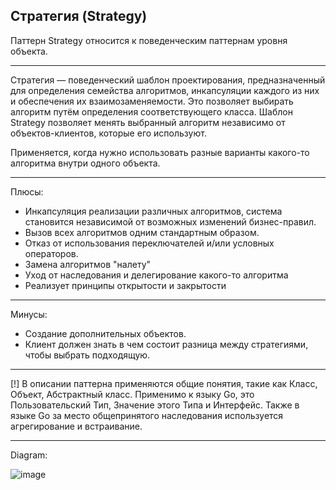 ## Стратегия (Strategy)

Паттерн Strategy относится к поведенческим паттернам уровня объекта.

----------------------------------------------------------------------
Стратегия — поведенческий шаблон проектирования, предназначенный для определения семейства алгоритмов, инкапсуляции каждого из них и обеспечения их взаимозаменяемости. Это позволяет выбирать алгоритм путём определения соответствующего класса. Шаблон Strategy позволяет менять выбранный алгоритм независимо от объектов-клиентов, которые его используют.

Применяется, когда нужно использовать разные варианты какого-то алгоритма внутри одного объекта.

----------------------------------------------------------------------
Плюсы:
+ Инкапсуляция реализации различных алгоритмов, система становится независимой от возможных изменений бизнес-правил.
+ Вызов всех алгоритмов одним стандартным образом.
+ Отказ от использования переключателей и/или условных операторов.
+ Замена алгоритмов "налету"
+ Уход от наследования и делегирование какого-то алгоритма
+ Реализует принципы открытости и закрытости

----------------------------------------------------------------------
Минусы: 
+ Создание дополнительных объектов.
+ Клиент должен знать в чем состоит разница между стратегиями, чтобы выбрать подходящую.

----------------------------------------------------------------------
[!] В описании паттерна применяются общие понятия, такие как Класс, Объект, Абстрактный класс. Применимо к языку Go, это Пользовательский Тип, Значение этого Типа и Интерфейс. Также в языке Go за место общепринятого наследования используется агрегирование и встраивание.

----------------------------------------------------------------------

Diagram:

![image](https://user-images.githubusercontent.com/65400970/181832240-7cbfeeef-774f-49f5-8d58-7e529e7346c0.png)
